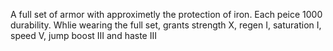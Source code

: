 A full set of armor with approximetly the protection of iron. Each peice 1000 durability. Whlie wearing the full set, grants strength X, regen I, saturation I, speed V, jump boost III and haste III